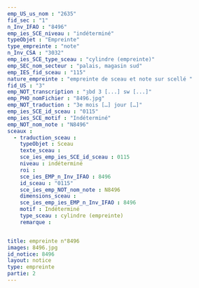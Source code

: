 ```yaml
---
emp_US_us_nom : "2635"
fid_sec : "1"
n_Inv_IFAO : "8496"
emp_ies_SCE_niveau : "indéterminé"
typeObjet : "Empreinte"
type_empreinte : "note"
n_Inv_CSA : "3032"
emp_ies_SCE_type_sceau : "cylindre (empreinte)"
emp_SEC_nom_secteur : "palais, magasin sud"
emp_IES_fid_sceau : "115"
nature_empreinte : "empreinte de sceau et note sur scellé "
fid_US : "3"
emp_NOT_transcription : "ȝbd 3 [...] sw [...]"
emp_PHO_nomFichier : "8496.jpg"
emp_NOT_traduction : "3e mois […] jour […]"
emp_ies_SCE_id_sceau : "0115"
emp_ies_SCE_motif : "Indéterminé"
emp_NOT_nom_note : "N8496"
sceaux :
  - traduction_sceau : 
    typeObjet : Sceau
    texte_sceau : 
    sce_ies_emp_ies_SCE_id_sceau : 0115
    niveau : indéterminé
    roi : 
    sce_ies_EMP_n_Inv_IFAO : 8496
    id_sceau : "0115"
    sce_ies_emp_NOT_nom_note : N8496
    dimensions_sceau : 
    sce_ies_emp_ies_EMP_n_Inv_IFAO : 8496
    motif : Indéterminé
    type_sceau : cylindre (empreinte)
    remarque : 


title: empreinte n°8496
images: 8496.jpg
id_notice: 8496
layout: notice
type: empreinte
partie: 2
---
```

